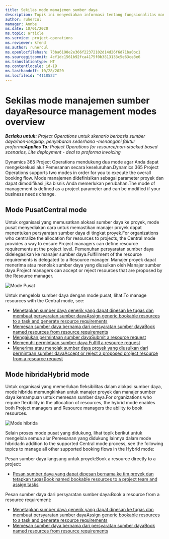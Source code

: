 ```yaml
---
title: Sekilas mode manajemen sumber daya
description: Topik ini menyediakan informasi tentang fungsionalitas manajemen sumber daya di Dynamics 365 Project operations.
author: ruhercul
manager: Annbe
ms.date: 10/01/2020
ms.topic: article
ms.service: project-operations
ms.reviewer: kfend
ms.author: ruhercul
ms.openlocfilehash: 73ba6190e2e366f22372102d14d26f6d71ba0bc1
ms.sourcegitcommit: 4cf1dc1561b92fca4175f0b3813133c5e63ce8e6
ms.translationtype: HT
ms.contentlocale: id-ID
ms.lasthandoff: 10/28/2020
ms.locfileid: "4118522"
---
```

# <a name="resource-management-modes-overview"></a><span data-ttu-id="df2a7-103">Sekilas mode manajemen sumber daya</span><span class="sxs-lookup"><span data-stu-id="df2a7-103">Resource management modes overview</span></span>

<span data-ttu-id="df2a7-104">_**Berlaku untuk:** Project Operations untuk skenario berbasis sumber daya/non-lengkap, penyebaran sederhana -menangani faktur proforma_</span><span class="sxs-lookup"><span data-stu-id="df2a7-104">_**Applies To:** Project Operations for resource/non-stocked based scenarios, Lite deployment - deal to proforma invoicing_</span></span>


<span data-ttu-id="df2a7-105">Dynamics 365 Project Operations mendukung dua mode agar Anda dapat mengeksekusi alur Pemesanan secara keseluruhan.</span><span class="sxs-lookup"><span data-stu-id="df2a7-105">Dynamics 365 Project Operations supports two modes in order for you to execute the overall booking flow.</span></span> <span data-ttu-id="df2a7-106">Mode manajemen didefinisikan sebagai parameter proyek dan dapat dimodifikasi jika bisnis Anda memerlukan perubahan.</span><span class="sxs-lookup"><span data-stu-id="df2a7-106">The mode of management is defined as a project parameter and can be modified if your business needs change.</span></span>    

## <a name="central-mode"></a><span data-ttu-id="df2a7-107">Mode Pusat</span><span class="sxs-lookup"><span data-stu-id="df2a7-107">Central mode</span></span>
<span data-ttu-id="df2a7-108">Untuk organisasi yang memusatkan alokasi sumber daya ke proyek, mode pusat menyediakan cara untuk memastikan manajer proyek dapat menentukan persyaratan sumber daya di tingkat proyek.</span><span class="sxs-lookup"><span data-stu-id="df2a7-108">For organizations who centralize the allocation for resources to projects, the Central mode provides a way to ensure Project managers can define resource requirements at the project level.</span></span> <span data-ttu-id="df2a7-109">Pemenuhan persyaratan sumber daya didelegasikan ke manajer sumber daya.</span><span class="sxs-lookup"><span data-stu-id="df2a7-109">Fulfillment of the resource requirements is delegated to a Resource manager.</span></span> <span data-ttu-id="df2a7-110">Manajer proyek dapat menerima atau menolak sumber daya yang diusulkan oleh Manajer sumber daya.</span><span class="sxs-lookup"><span data-stu-id="df2a7-110">Project managers can accept or reject resources that are proposed by the Resource manager.</span></span>

![Mode Pusat](./media/resource-management-central.png)

<span data-ttu-id="df2a7-112">Untuk mengelola sumber daya dengan mode pusat, lihat:</span><span class="sxs-lookup"><span data-stu-id="df2a7-112">To manage resources with the Central mode, see:</span></span>

- [<span data-ttu-id="df2a7-113">Menetapkan sumber daya generik yang dapat dipesan ke tugas dan membuat persyaratan sumber daya</span><span class="sxs-lookup"><span data-stu-id="df2a7-113">Assign generic bookable resources to a task and generate resource requirements</span></span>](https://docs.microsoft.com/dynamics365/project-service/assign-generic-bookable-resource)
- [<span data-ttu-id="df2a7-114">Memesan sumber daya bernama dari persyaratan sumber daya</span><span class="sxs-lookup"><span data-stu-id="df2a7-114">Book named resources from resource requirements</span></span>](https://docs.microsoft.com/dynamics365/project-service/book-named-resource)
- [<span data-ttu-id="df2a7-115">Mengajukan permintaan sumber daya</span><span class="sxs-lookup"><span data-stu-id="df2a7-115">Submit a resource request</span></span>](https://docs.microsoft.com/dynamics365/project-service/submit-resource-request)
- [<span data-ttu-id="df2a7-116">Memenuhi permintaan sumber daya.</span><span class="sxs-lookup"><span data-stu-id="df2a7-116">Fulfill a resource request</span></span>](https://docs.microsoft.com/dynamics365/project-service/resource-management-fulfill-requests)
- [<span data-ttu-id="df2a7-117">Menerima atau menolak sumber daya proyek yang diusulkan dari permintaan sumber daya</span><span class="sxs-lookup"><span data-stu-id="df2a7-117">Accept or reject a proposed project resource from a resource request</span></span>](https://docs.microsoft.com/dynamics365/project-service/accept-reject-proposed-resource)

## <a name="hybrid-mode"></a><span data-ttu-id="df2a7-118">Mode hibrida</span><span class="sxs-lookup"><span data-stu-id="df2a7-118">Hybrid mode</span></span>
<span data-ttu-id="df2a7-119">Untuk organisasi yang memerlukan fleksibilitas dalam alokasi sumber daya, mode hibrida memungkinkan untuk manajer proyek dan manajer sumber daya kemampuan untuk memesan sumber daya.</span><span class="sxs-lookup"><span data-stu-id="df2a7-119">For organizations who require flexibility in the allocation of resources, the hybrid mode enables both Project managers and Resource managers the ability to book resources.</span></span>

![Mode hibrida](./media/resource-management-hybrid.png)

<span data-ttu-id="df2a7-121">Selain proses mode pusat yang didukung, lihat topik berikut untuk mengelola semua alur Pemesanan yang didukung lainnya dalam mode hibrida:</span><span class="sxs-lookup"><span data-stu-id="df2a7-121">In addition to the supported Central mode process, see the following topics to manage all other supported booking flows in the Hybrid mode:</span></span>

<span data-ttu-id="df2a7-122">Pesan sumber daya langsung untuk proyek:</span><span class="sxs-lookup"><span data-stu-id="df2a7-122">Book a resource directly to a project:</span></span>
- [<span data-ttu-id="df2a7-123">Pesan sumber daya yang dapat dipesan bernama ke tim proyek dan tetapkan tugas</span><span class="sxs-lookup"><span data-stu-id="df2a7-123">Book named bookable resources to a project team and assign tasks</span></span>](https://docs.microsoft.com/dynamics365/project-service/assign-named-bookable-resource)

<span data-ttu-id="df2a7-124">Pesan sumber daya dari persyaratan sumber daya:</span><span class="sxs-lookup"><span data-stu-id="df2a7-124">Book a resource from a resource requirement:</span></span>
- [<span data-ttu-id="df2a7-125">Menetapkan sumber daya generik yang dapat dipesan ke tugas dan membuat persyaratan sumber daya</span><span class="sxs-lookup"><span data-stu-id="df2a7-125">Assign generic bookable resources to a task and generate resource requirements</span></span>](https://docs.microsoft.com/dynamics365/project-service/assign-generic-bookable-resource)
- [<span data-ttu-id="df2a7-126">Memesan sumber daya bernama dari persyaratan sumber daya</span><span class="sxs-lookup"><span data-stu-id="df2a7-126">Book named resources from resource requirements</span></span>](https://docs.microsoft.com/dynamics365/project-service/book-named-resource)
